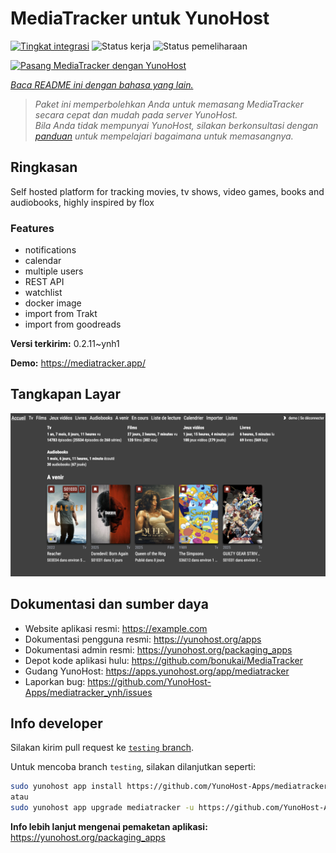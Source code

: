 <!--
N.B.: README ini dibuat secara otomatis oleh <https://github.com/YunoHost/apps/tree/master/tools/readme_generator>
Ini TIDAK boleh diedit dengan tangan.
-->

# MediaTracker untuk YunoHost

[![Tingkat integrasi](https://apps.yunohost.org/badge/integration/mediatracker)](https://ci-apps.yunohost.org/ci/apps/mediatracker/)
![Status kerja](https://apps.yunohost.org/badge/state/mediatracker)
![Status pemeliharaan](https://apps.yunohost.org/badge/maintained/mediatracker)

[![Pasang MediaTracker dengan YunoHost](https://install-app.yunohost.org/install-with-yunohost.svg)](https://install-app.yunohost.org/?app=mediatracker)

*[Baca README ini dengan bahasa yang lain.](./ALL_README.md)*

> *Paket ini memperbolehkan Anda untuk memasang MediaTracker secara cepat dan mudah pada server YunoHost.*  
> *Bila Anda tidak mempunyai YunoHost, silakan berkonsultasi dengan [panduan](https://yunohost.org/install) untuk mempelajari bagaimana untuk memasangnya.*

## Ringkasan

Self hosted platform for tracking movies, tv shows, video games, books and audiobooks, highly inspired by flox

### Features

- notifications
- calendar
- multiple users
- REST API
- watchlist
- docker image
- import from Trakt
- import from goodreads


**Versi terkirim:** 0.2.11~ynh1

**Demo:** <https://mediatracker.app/>

## Tangkapan Layar

![Tangkapan Layar pada MediaTracker](./doc/screenshots/screenshot.png)

## Dokumentasi dan sumber daya

- Website aplikasi resmi: <https://example.com>
- Dokumentasi pengguna resmi: <https://yunohost.org/apps>
- Dokumentasi admin resmi: <https://yunohost.org/packaging_apps>
- Depot kode aplikasi hulu: <https://github.com/bonukai/MediaTracker>
- Gudang YunoHost: <https://apps.yunohost.org/app/mediatracker>
- Laporkan bug: <https://github.com/YunoHost-Apps/mediatracker_ynh/issues>

## Info developer

Silakan kirim pull request ke [`testing` branch](https://github.com/YunoHost-Apps/mediatracker_ynh/tree/testing).

Untuk mencoba branch `testing`, silakan dilanjutkan seperti:

```bash
sudo yunohost app install https://github.com/YunoHost-Apps/mediatracker_ynh/tree/testing --debug
atau
sudo yunohost app upgrade mediatracker -u https://github.com/YunoHost-Apps/mediatracker_ynh/tree/testing --debug
```

**Info lebih lanjut mengenai pemaketan aplikasi:** <https://yunohost.org/packaging_apps>
